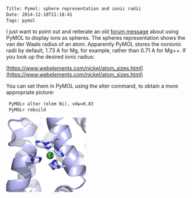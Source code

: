     Title: Pymol: sphere representation and ionic radii
    Date: 2014-12-18T11:18:41
    Tags: pymol

I just want to point out and reiterate an old [forum message](https://www.mail-archive.com/pymol-users@lists.sourceforge.net/msg04718.html) about using PyMOL to display ions as spheres. The spheres representation shows the van der Waals radius of an atom. Apparently PyMOL stores the nonionic radii by default, 1.73 A for Mg, for example, rather than 0.71 A for Mg++. If you look up the desired ionic radius: 

[https://www.webelements.com/nickel/atom_sizes.html](https://www.webelements.com/nickel/atom_sizes.html)

You can set them in PyMOL using the alter command, to obtain a more appropriate picture:

     PyMOL> alter (elem Ni), vdw=0.83
     PyMOL> rebuild

![](/img/Ni.png)
